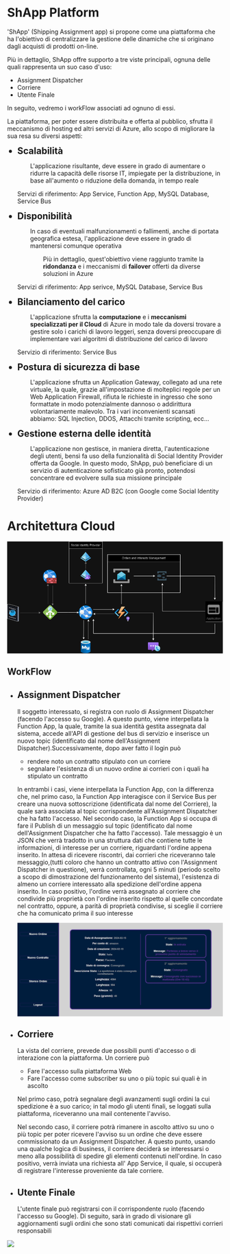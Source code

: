 <h1>ShApp Platform</h1>

<div id = "introduction">
  <p>'ShApp' (Shipping Assignment app) si propone come una piattaforma che ha l'obiettivo di centralizzare la gestione delle dinamiche che si originano dagli acquisti di prodotti on-line.</p>
  
  <p>Più in dettaglio, ShApp offre supporto a tre viste principali, ognuna delle quali rappresenta un suo caso d'uso:</p>

  <ul>
    <li>Assignment Dispatcher</li>
    <li>Corriere</li>
    <li>Utente Finale</li>
  </ul>

<p style:"font-weight= bold">In seguito, vedremo i workFlow associati ad ognuno di essi.</p>

<p>La piattaforma, per poter essere distribuita e offerta al pubblico, sfrutta il meccanismo di hosting ed altri servizi di Azure, allo scopo di migliorare la sua resa su diversi aspetti:</p>

<ul>
  
  <li style="font-size:1.5em""><b>Scalabilità</b></li>
    <p style="padding-left:30px">L'applicazione risultante, deve essere in grado di aumentare o ridurre la capacità delle risorse IT, impiegate per la distribuzione, in base all'aumento o riduzione della domanda, in tempo reale</p>
    <p>Servizi di riferimento: App Service, Function App, MySQL Database, Service Bus</p>
  
  <li style="font-size:1.5em"><b>Disponibilità</b></li>
    <p style="padding-left:30px">In caso di eventuali malfunzionamenti o fallimenti, anche di portata geografica estesa, l'applicazione deve essere in grado di mantenersi comunque operativa</p>
    <p style="padding-left:60px">Più in dettaglio, quest'obiettivo viene raggiunto tramite la <b>ridondanza</b> e i meccanismi di <b>failover</b> offerti da diverse soluzioni in Azure</p>
    <p>Servizi di riferimento: App serivce, MySQL Database, Service Bus</p>

    
  <li style="font-size:1.5em"><b>Bilanciamento del carico</b></li>
    <p style="padding-left:30px">L'applicazione sfrutta la <b>computazione</b> e i <b>meccanismi specializzati per il Cloud</b> di Azure in modo tale da doversi trovare a gestire solo i carichi di lavoro leggeri, senza doversi preoccupare di implementare vari algoritmi di distribuzione del carico di lavoro</p>
    <p>Servizio di riferimento: Service Bus</p>
  
  <li style="font-size:1.5em"><b>Postura di sicurezza di base</b></li>
    <p style="padding-left:30px">L'applicazione sfrutta un Application Gateway, collegato ad una rete virtuale, la quale, grazie all'impostazione di molteplici regole per un Web Application Firewall, rifiuta le richieste in ingresso che sono formattate in modo potenzialmente dannoso o addirittura volontariamente malevolo. Tra i vari inconvenienti scansati abbiamo: SQL Injection, DDOS, Attacchi tramite scripting, ecc...</p>
  
  <li style="font-size:1.5em"><b>Gestione esterna delle identità</b></li>
    <p style="padding-left:30px">L'applicazione non gestisce, in maniera diretta, l'autenticazione degli utenti, bensì fa uso della funzionalità di Social Identity Provider offerta da Google. In questo modo, ShApp, può beneficiare di un servizio di autenticazione sofisticato già pronto, potendosi concentrare ed evolvere sulla sua missione principale</p>
    <p>Servizio di riferimento: Azure AD B2C (con Google come Social Identity Provider)</p>

</ul>
  
  
</div>



<div id = "ShAppArchitecture">
  
  <h1>Architettura Cloud</h1>
  <img  align = "center"  src = "https://github.com/francesco-monzillo/ShApp/blob/main/ShappArc2.png">


  <h2>WorkFlow</h2>

  <ul>
    <li><h2>Assignment Dispatcher</h2></li>
      <p>Il soggetto interessato, si registra con ruolo di Assignment Dispatcher (facendo l'accesso su Google). A questo punto, viene interpellata la Function App, la quale, tramite la sua identità gestita assegnata dal sistema, accede all'API di gestione del bus di servizio e inserisce un nuovo topic (identificato dal nome dell'Assignment Dispatcher).Successivamente, dopo aver fatto il login può</p>
        <ul>
          <li>rendere noto un contratto stipulato con un corriere</li>
          <li>segnalare l'esistenza di un nuovo ordine ai corrieri con i quali ha stipulato un contratto</li>
        </ul>
        <p></p>
        <p>In entrambi i casi, viene interpellata la Function App, con la differenza che, nel primo caso, la Function App interagisce con il Service Bus per creare una nuova sottoscrizione (identificata dal nome del Corriere), la quale sarà associata al topic corrispondente all'Assignment Dispatcher che ha fatto l'accesso. Nel secondo caso, la Function App si occupa di fare il Publish di un messaggio sul topic (identificato dal nome dell'Assignment Dispatcher che ha fatto l'accesso). Tale messaggio è un JSON che verrà tradotto in una struttura dati che contiene tutte le informazioni, di interesse per un corriere, riguardanti l'ordine appena inserito. In attesa di ricevere riscontri, dai corrieri che riceveranno tale messaggio,(tutti coloro che hanno un contratto attivo con l'Assignment Dispatcher in questione), verrà controllata, ogni 5 minuti (periodo scelto a scopo di dimostrazione del funzionamento del sistema), l'esistenza di almeno un corriere interessato alla spedizione dell'ordine appena inserito. In caso positivo, l'ordine verrà assegnato al corriere che condivide più proprietà con l'ordine inserito rispetto al quelle concordate nel contratto, oppure, a parità di proprietà condivise, si sceglie il corriere che ha comunicato prima il suo interesse</p>
<img align = "center" src = "https://github.com/francesco-monzillo/ShApp/blob/main/VisualizeOrderAppScreenShot.png">
    <li><h2>Corriere</h2></li>
      <p>La vista del corriere, prevede due possibili punti d'accesso o di interazione con la piattaforma. Un corriere può</p>
      <ul>
        <li>Fare l'accesso sulla piattaforma Web</li>
        <li>Fare l'accesso come subscriber su uno o più topic sui quali è in ascolto</li>
      </ul>
    <p></p>
    <p>Nel primo caso, potrà segnalare degli avanzamenti sugli ordini la cui spedizione è a suo carico; in tal modo gli utenti finali, se loggati sulla piattaforma, riceveranno una mail contenente l'avviso.</p>
    <p>Nel secondo caso, il corriere potrà rimanere in ascolto attivo su uno o più topic per poter ricevere l'avviso su un ordine che deve essere commissionato da un Assignment Dispatcher. A questo punto, usando una qualche logica di business, il corriere deciderà se interessarsi o meno alla possibilità di spedire gli elementi contenuti nell'ordine. In caso positivo, verrà inviata una richiesta all' App Service, il quale, si occuperà di registrare l'interesse proveniente da tale corriere.</p>
    <li><h2>Utente Finale</h2></li>
      <p>L'utente finale può registrarsi con il corrispondente ruolo (facendo l'accesso su Google). Di seguito, sarà in grado di visionare gli aggiornamenti sugli ordini che sono stati comunicati dai rispettivi corrieri responsabili</p>
  </ul>

</div>

<div id = "badges">
  
  <a href="https://shappweb.azurewebsites.net/">
    <img src="https://img.shields.io/badge/ShApp-blue?style=for-the-badge">
  </a>

</div>
